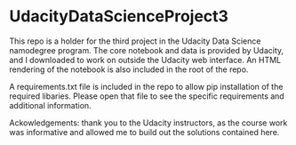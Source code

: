 # UdacityDataScienceProject3

This repo is a holder for the third project in the Udacity Data Science namodegree program. The core notebook and data is provided by Udacity, and I downloaded to work on outside the Udacity web interface. An HTML rendering of the notebook is also included in the root of the repo.

A requirements.txt file is included in the repo to allow pip installation of the required libaries. Please open that file to see the specific requirements and additional information.

Ackowledgements: thank you to the Udacity instructors, as the course work was informative and allowed me to build out the solutions contained here.
